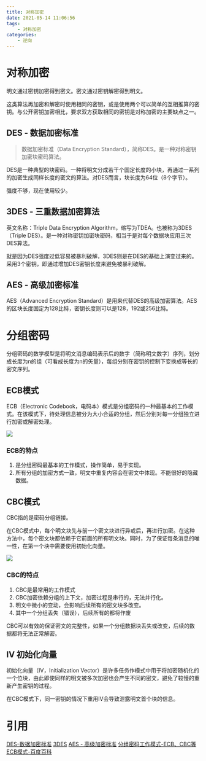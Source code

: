 ```yaml
---
title: 对称加密
date: 2021-05-14 11:06:56
tags:
    - 对称加密
categories:
    - 逆向
---
```



# 对称加密

明文通过密钥加密得到密文。密文通过密钥解密得到明文。

这类算法再加密和解密时使用相同的密钥，或是使用两个可以简单的互相推算的密钥。与公开密钥加密相比，要求双方获取相同的密钥是对称加密的主要缺点之一。

## DES - 数据加密标准

> 数据加密标准（Data Encryption Standard），简称DES。是一种对称密钥加密块密码算法。
 
DES是一种典型的块密码。一种将明文分成若干个固定长度的小块，再通过一系列的加密生成同样长度的密文的算法。对DES而言，块长度为64位（8个字节）。

强度不够，现在使用较少。

## 3DES - 三重数据加密算法

英文名称：Triple Data Encryption Algorithm，缩写为TDEA。也被称为3DES（Triple DES）。是一种对称密钥加密块密码，相当于是对每个数据块应用三次DES算法。

就是因为DES强度过低容易被暴利破解，3DES则是在DES的基础上演变过来的。采用3个密钥，即通过增加DES密钥长度来避免被暴利破解。

## AES - 高级加密标准
AES（Advanced Encryption Standard）是用来代替DES的高级加密算法。AES的区块长度固定为128比特，密钥长度则可以是128，192或256比特。

# 分组密码

分组密码的数学模型是将明文消息编码表示后的数字（简称明文数字）序列，划分成长度为n的组（可看成长度为n的矢量），每组分别在密钥的控制下变换成等长的密文序列。

## ECB模式
ECB（Electronic Codebook，电码本）模式是分组密码的一种最基本的工作模式。在该模式下，待处理信息被分为大小合适的分组，然后分别对每一分组独立进行加密或解密处理。

![](ECB.jpg)

### ECB的特点

1. 是分组密码最基本的工作模式，操作简单，易于实现。
2. 所有分组的加密方式一致，明文中重复内容会在密文中体现。不能很好的隐藏数据。

## CBC模式
CBC指的是密码分组链接。

在CBC模式中，每个明文块先与前一个密文块进行异或后，再进行加密。在这种方法中，每个密文块都依赖于它前面的所有明文块。同时，为了保证每条消息的唯一性，在第一个块中需要使用初始化向量。

![](CBC.jpg)

### CBC的特点

1. CBC是最常用的工作模式
2. CBC加密依赖分组的上下文，加密过程是串行的，无法并行化。
3. 明文中微小的变动，会影响后续所有的密文块多改变。
4. 其中一个分组丢失（错误），后续所有的都将作废

CBC可以有效的保证密文的完整性，如果一个分组数据块丢失或改变，后续的数据都将无法正常解密。

## IV 初始化向量

初始化向量（IV，Initialization Vector）是许多任务作模式中用于将加密随机化的一个位块，由此即使同样的明文被多次加密也会产生不同的密文，避免了较慢的重新产生密钥的过程。

在CBC模式下，同一密钥的情况下重用IV会导致泄露明文首个块的信息。

# 引用

[DES-数据加密标准](https://zh.wikipedia.org/wiki/%E8%B3%87%E6%96%99%E5%8A%A0%E5%AF%86%E6%A8%99%E6%BA%96)
[3DES](https://zh.wikipedia.org/wiki/3DES)
[AES - 高级加密标准](https://zh.wikipedia.org/wiki/%E9%AB%98%E7%BA%A7%E5%8A%A0%E5%AF%86%E6%A0%87%E5%87%86)
[分组密码工作模式-ECB、CBC等](https://zh.wikipedia.org/wiki/%E5%88%86%E7%BB%84%E5%AF%86%E7%A0%81%E5%B7%A5%E4%BD%9C%E6%A8%A1%E5%BC%8F)
[ECB模式-百度百科](https://baike.baidu.com/item/ECB%E6%A8%A1%E5%BC%8F)


